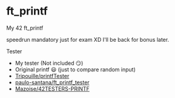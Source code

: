# ft_printf
My 42 ft_printf

speedrun mandatory just for exam XD
I'll be back for bonus later.

Tester
- My tester (Not included 😏)
- Original printf 😃 (just to compare random input)
- [Tripouille/printfTester](https://github.com/Tripouille/printfTester)
- [paulo-santana/ft_printf_tester](https://github.com/paulo-santana/ft_printf_tester)
- [Mazoise/42TESTERS-PRINTF](https://github.com/Mazoise/42TESTERS-PRINTF)

